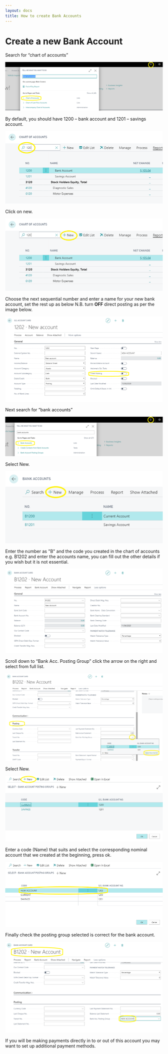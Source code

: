 ```yaml
---
layout: docs
title: How to create Bank Accounts
---
```


#   Create a new Bank Account 

Search for “chart of accounts”

![](media/garagehive-search-chart-of-accounts.png)

By default, you should have 1200 – bank account and 1201 – savings account.

![](media/garagehive-chart-of-accounts-default-banks.png)

Click on new.

![](media/garagehive-chart-of-accounts-new.png)

Choose the next sequential number and enter a name for your new bank account, set the rest up as below N.B. turn **OFF** direct posting as per the image below.

![](media/garagehive-chart-of-accounts-bank-create.png)

Next search for “bank accounts”

![](media/garagehive-search-bank-accounts.png)

Select New.

![](media/garagehive-bank-accounts-new.png)

Enter the number as "B" and the code you created in the chart of accounts e.g. B1202 and enter the accounts name, you can fill out the other details if you wish but it is not essential.

![](media/garagehive-bank-accounts-new-details.png)

Scroll down to “Bank Acc. Posting Group” click the arrow on the right and select from full list.

![](media/garagehive-bank-accounts-posting-group-select.png)

Select New.

![](media/garagehive-bank-accounts-posting-group-new.png)

Enter a code (Name) that suits and select the corresponding nominal account that we created at the beginning, press ok.

![](media/garagehive-bank-accounts-posting-group-created.png)

Finally check the posting group selected is correct for the bank account.

![](media/garagehive-bank-accounts-posting-group-check.png)

If you will be making payments directly in to or out of this account you may want to set up additional payment methods.
